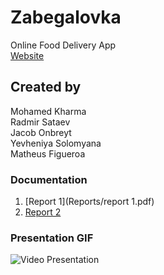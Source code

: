 # Zabegalovka
Online Food Delivery App<br />
[Website](https://liberating-placid-ton.glitch.me)
## Created by
Mohamed Kharma<br />
Radmir Sataev<br />
Jacob Onbreyt<br />
Yevheniya Solomyana<br />
Matheus Figueroa
### Documentation
1.	[Report 1](Reports/report 1.pdf)
2.	[Report 2](Reports/report2.pdf)
### Presentation GIF
<img src='presentation.gif' title='Presentation' width='' alt='Video Presentation' />
